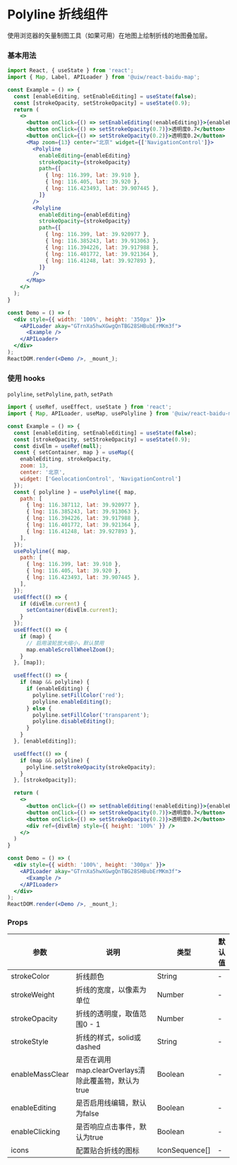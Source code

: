 Polyline 折线组件
===

使用浏览器的矢量制图工具（如果可用）在地图上绘制折线的地图叠加层。

### 基本用法

<!--DemoStart,bgWhite--> 
```jsx
import React, { useState } from 'react';
import { Map, Label, APILoader } from '@uiw/react-baidu-map';

const Example = () => {
  const [enableEditing, setEnableEditing] = useState(false);
  const [strokeOpacity, setStrokeOpacity] = useState(0.9);
  return (
    <>
      <button onClick={() => setEnableEditing(!enableEditing)}>{enableEditing ? '取消编辑' : '编辑'}</button>
      <button onClick={() => setStrokeOpacity(0.7)}>透明度0.7</button>
      <button onClick={() => setStrokeOpacity(0.2)}>透明度0.2</button>
      <Map zoom={13} center="北京" widget={['NavigationControl']}>
        <Polyline
          enableEditing={enableEditing}
          strokeOpacity={strokeOpacity}
          path={[
            { lng: 116.399, lat: 39.910 },
            { lng: 116.405, lat: 39.920 },
            { lng: 116.423493, lat: 39.907445 },
          ]}
        />
        <Polyline
          enableEditing={enableEditing}
          strokeOpacity={strokeOpacity}
          path={[
            { lng: 116.399, lat: 39.920977 },
            { lng: 116.385243, lat: 39.913063 },
            { lng: 116.394226, lat: 39.917988 },
            { lng: 116.401772, lat: 39.921364 },
            { lng: 116.41248, lat: 39.927893 },
          ]}
        />
      </Map>
    </>
  );
}

const Demo = () => (
  <div style={{ width: '100%', height: '350px' }}>
    <APILoader akay="GTrnXa5hwXGwgQnTBG28SHBubErMKm3f">
      <Example />
    </APILoader>
  </div>
);
ReactDOM.render(<Demo />, _mount_);
```
<!--End-->

### 使用 hooks

`polyline`, `setPolyline`, `path`, `setPath`

<!--DemoStart,bgWhite--> 
```jsx
import { useRef, useEffect, useState } from 'react';
import { Map, APILoader, useMap, usePolyline } from '@uiw/react-baidu-map';

const Example = () => {
  const [enableEditing, setEnableEditing] = useState(false);
  const [strokeOpacity, setStrokeOpacity] = useState(0.9);
  const divElm = useRef(null);
  const { setContainer, map } = useMap({
    enableEditing, strokeOpacity,
    zoom: 13,
    center: '北京',
    widget: ['GeolocationControl', 'NavigationControl']
  });
  const { polyline } = usePolyline({ map,
    path: [
      { lng: 116.387112, lat: 39.920977 },
      { lng: 116.385243, lat: 39.913063 },
      { lng: 116.394226, lat: 39.917988 },
      { lng: 116.401772, lat: 39.921364 },
      { lng: 116.41248, lat: 39.927893 },
    ],
  });
  usePolyline({ map,
    path: [
      { lng: 116.399, lat: 39.910 },
      { lng: 116.405, lat: 39.920 },
      { lng: 116.423493, lat: 39.907445 },
    ],
  });
  useEffect(() => {
    if (divElm.current) {
      setContainer(divElm.current);
    }
  });
  useEffect(() => {
    if (map) {
      // 启用滚轮放大缩小，默认禁用
      map.enableScrollWheelZoom();
    }
  }, [map]);

  useEffect(() => {
    if (map && polyline) {
      if (enableEditing) {
        polyline.setFillColor('red');
        polyline.enableEditing();
      } else {
        polyline.setFillColor('transparent');
        polyline.disableEditing();
      }
    }
  }, [enableEditing]);

  useEffect(() => {
    if (map && polyline) {
      polyline.setStrokeOpacity(strokeOpacity);
    }
  }, [strokeOpacity]);

  return (
    <>
      <button onClick={() => setEnableEditing(!enableEditing)}>{enableEditing ? '取消编辑' : '编辑'}</button>
      <button onClick={() => setStrokeOpacity(0.7)}>透明度0.7</button>
      <button onClick={() => setStrokeOpacity(0.2)}>透明度0.2</button>
      <div ref={divElm} style={{ height: '100%' }} />
    </>
  )
}

const Demo = () => (
  <div style={{ width: '100%', height: '300px' }}>
    <APILoader akay="GTrnXa5hwXGwgQnTBG28SHBubErMKm3f">
      <Example />
    </APILoader>
  </div>
);
ReactDOM.render(<Demo />, _mount_);
```
<!--End-->

### Props

| 参数 | 说明 | 类型 | 默认值 |
| ----- | ----- | ----- | ----- |
| strokeColor |  折线颜色 | String | - |
| strokeWeight |  折线的宽度，以像素为单位 | Number | - |
| strokeOpacity |  折线的透明度，取值范围0 - 1 | Number | - |
| strokeStyle |  折线的样式，solid或dashed | String | - |
| enableMassClear |  是否在调用map.clearOverlays清除此覆盖物，默认为true | Boolean | - |
| enableEditing |  是否启用线编辑，默认为false | Boolean | - |
| enableClicking |  是否响应点击事件，默认为true | Boolean | - |
| icons | 配置贴合折线的图标 | IconSequence[] | - |
